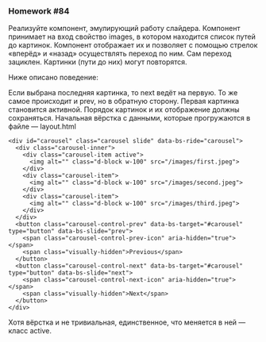 ### Homework #84

Реализуйте компонент, эмулирующий работу слайдера. Компонент принимает на вход свойство images, в котором находится список путей до картинок. 
Компонент отображает их и позволяет с помощью стрелок «вперёд» и «назад» осуществлять переход по ним. Сам переход зациклен. Картинки (пути до них) могут повторятся.

Ниже описано поведение:

Если выбрана последняя картинка, то next ведёт на первую. То же самое происходит и prev, но в обратную сторону.
Первая картинка становится активной. Порядок картинок и их отображение должны сохраняться.
Начальная вёрстка с данными, которые прогружаются в файле — layout.html

    <div id="carousel" class="carousel slide" data-bs-ride="carousel">
      <div class="carousel-inner">
        <div class="carousel-item active">
          <img alt="" class="d-block w-100" src="/images/first.jpeg">
        </div>
        <div class="carousel-item">
          <img alt="" class="d-block w-100" src="/images/second.jpeg">
        </div>
        <div class="carousel-item">
          <img alt="" class="d-block w-100" src="/images/third.jpeg">
        </div>
      </div>
      <button class="carousel-control-prev" data-bs-target="#carousel" type="button" data-bs-slide="prev">
        <span class="carousel-control-prev-icon" aria-hidden="true"></span>
        <span class="visually-hidden">Previous</span>
      </button>
      <button class="carousel-control-next" data-bs-target="#carousel" type="button" data-bs-slide="next">
        <span class="carousel-control-next-icon" aria-hidden="true"></span>
        <span class="visually-hidden">Next</span>
      </button>
    </div>

Хотя вёрстка и не тривиальная, единственное, что меняется в ней — класс active.
